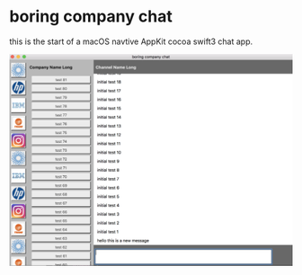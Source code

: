 # boring company chat

this is the start of a macOS navtive AppKit cocoa swift3 chat app.

![](screenshot.png)
